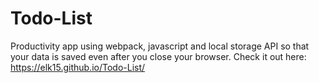 # Todo-List

Productivity app using webpack, javascript and local storage API
so that your data is saved even after you close your browser.
Check it out here: https://elk15.github.io/Todo-List/
